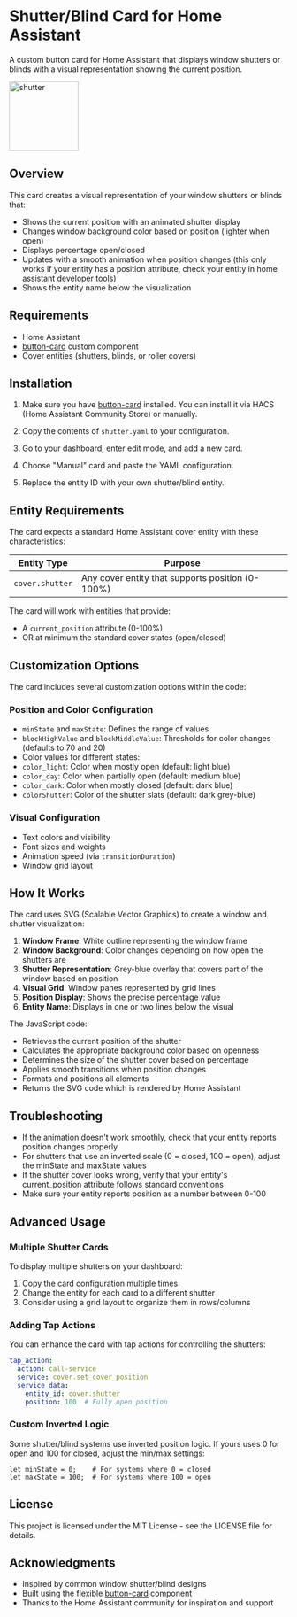 # Shutter/Blind Card for Home Assistant

A custom button card for Home Assistant that displays window shutters or blinds with a visual representation showing the current position.

<img width="125" alt="shutter" src="https://github.com/user-attachments/assets/fc9d26ed-a1c4-4c84-882f-9c680edc12e0" />

## Overview

This card creates a visual representation of your window shutters or blinds that:
- Shows the current position with an animated shutter display
- Changes window background color based on position (lighter when open)
- Displays percentage open/closed
- Updates with a smooth animation when position changes (this only works if your entity has a position attribute, check your entity in home assistant developer tools)
- Shows the entity name below the visualization

## Requirements

- Home Assistant
- [button-card](https://github.com/custom-cards/button-card) custom component
- Cover entities (shutters, blinds, or roller covers)

## Installation

1. Make sure you have [button-card](https://github.com/custom-cards/button-card) installed. You can install it via HACS (Home Assistant Community Store) or manually.

2. Copy the contents of `shutter.yaml` to your configuration.

3. Go to your dashboard, enter edit mode, and add a new card.

4. Choose "Manual" card and paste the YAML configuration.

5. Replace the entity ID with your own shutter/blind entity.

## Entity Requirements

The card expects a standard Home Assistant cover entity with these characteristics:

| Entity Type | Purpose |
|-------------|---------|
| `cover.shutter` | Any cover entity that supports position (0-100%) |

The card will work with entities that provide:
- A `current_position` attribute (0-100%)
- OR at minimum the standard cover states (open/closed)

## Customization Options

The card includes several customization options within the code:

### Position and Color Configuration

  - `minState` and `maxState`: Defines the range of values
  - `blockHighValue` and `blockMiddleValue`: Thresholds for color changes (defaults to 70 and 20)
  - Color values for different states:
  - `color_light`: Color when mostly open (default: light blue)
  - `color_day`: Color when partially open (default: medium blue)
  - `color_dark`: Color when mostly closed (default: dark blue)
  - `colorShutter`: Color of the shutter slats (default: dark grey-blue)

### Visual Configuration

- Text colors and visibility
- Font sizes and weights
- Animation speed (via `transitionDuration`)
- Window grid layout

## How It Works

The card uses SVG (Scalable Vector Graphics) to create a window and shutter visualization:

1. **Window Frame**: White outline representing the window frame
2. **Window Background**: Color changes depending on how open the shutters are
3. **Shutter Representation**: Grey-blue overlay that covers part of the window based on position
4. **Visual Grid**: Window panes represented by grid lines
5. **Position Display**: Shows the precise percentage value
6. **Entity Name**: Displays in one or two lines below the visual

The JavaScript code:
- Retrieves the current position of the shutter
- Calculates the appropriate background color based on openness
- Determines the size of the shutter cover based on percentage
- Applies smooth transitions when position changes
- Formats and positions all elements
- Returns the SVG code which is rendered by Home Assistant

## Troubleshooting

- If the animation doesn't work smoothly, check that your entity reports position changes properly
- For shutters that use an inverted scale (0 = closed, 100 = open), adjust the minState and maxState values
- If the shutter cover looks wrong, verify that your entity's current_position attribute follows standard conventions
- Make sure your entity reports position as a number between 0-100

## Advanced Usage

### Multiple Shutter Cards

To display multiple shutters on your dashboard:

1. Copy the card configuration multiple times
2. Change the entity for each card to a different shutter
3. Consider using a grid layout to organize them in rows/columns

### Adding Tap Actions

You can enhance the card with tap actions for controlling the shutters:

```yaml
tap_action:
  action: call-service
  service: cover.set_cover_position
  service_data:
    entity_id: cover.shutter
    position: 100  # Fully open position
```

### Custom Inverted Logic

Some shutter/blind systems use inverted position logic. If yours uses 0 for open and 100 for closed, adjust the min/max settings:

```
let minState = 0;    # For systems where 0 = closed
let maxState = 100;  # For systems where 100 = open
```

## License

This project is licensed under the MIT License - see the LICENSE file for details.

## Acknowledgments

- Inspired by common window shutter/blind designs
- Built using the flexible [button-card](https://github.com/custom-cards/button-card) component
- Thanks to the Home Assistant community for inspiration and support
